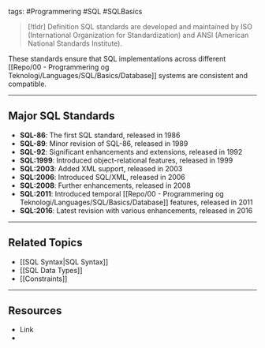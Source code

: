 tags: #Programmering #SQL #SQLBasics 

> [!tldr] Definition
> SQL standards are developed and maintained by ISO (International Organization for Standardization) and ANSI (American National Standards Institute). 

These standards ensure that SQL implementations across different [[Repo/00 - Programmering og Teknologi/Languages/SQL/Basics/Database]] systems are consistent and compatible.

---

## Major SQL Standards
- **SQL-86**: The first SQL standard, released in 1986
- **SQL-89**: Minor revision of SQL-86, released in 1989
- **SQL-92**: Significant enhancements and extensions, released in 1992
- **SQL:1999**: Introduced object-relational features, released in 1999
- **SQL:2003**: Added XML support, released in 2003
- **SQL:2006**: Introduced SQL/XML, released in 2006
- **SQL:2008**: Further enhancements, released in 2008
- **SQL:2011**: Introduced temporal [[Repo/00 - Programmering og Teknologi/Languages/SQL/Basics/Database]] features, released in 2011
- **SQL:2016**: Latest revision with various enhancements, released in 2016

---

## Related Topics
- [[SQL Syntax|SQL Syntax]]
- [[SQL Data Types]]
- [[Constraints]]

---

## Resources
- Link
- 